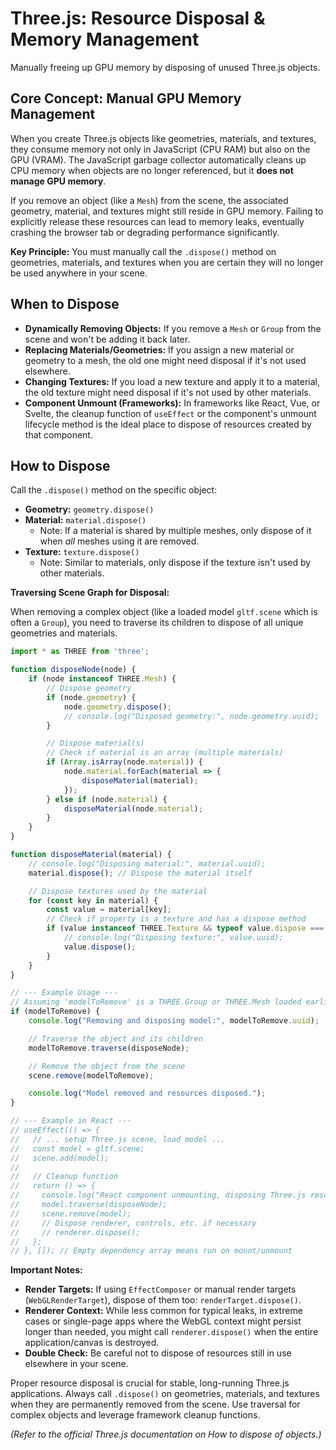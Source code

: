 # Three.js: Resource Disposal & Memory Management

Manually freeing up GPU memory by disposing of unused Three.js objects.

## Core Concept: Manual GPU Memory Management

When you create Three.js objects like geometries, materials, and textures, they consume memory not only in JavaScript (CPU RAM) but also on the GPU (VRAM). The JavaScript garbage collector automatically cleans up CPU memory when objects are no longer referenced, but it **does not manage GPU memory**.

If you remove an object (like a `Mesh`) from the scene, the associated geometry, material, and textures might still reside in GPU memory. Failing to explicitly release these resources can lead to memory leaks, eventually crashing the browser tab or degrading performance significantly.

**Key Principle:** You must manually call the `.dispose()` method on geometries, materials, and textures when you are certain they will no longer be used anywhere in your scene.

## When to Dispose

*   **Dynamically Removing Objects:** If you remove a `Mesh` or `Group` from the scene and won't be adding it back later.
*   **Replacing Materials/Geometries:** If you assign a new material or geometry to a mesh, the old one might need disposal if it's not used elsewhere.
*   **Changing Textures:** If you load a new texture and apply it to a material, the old texture might need disposal if it's not used by other materials.
*   **Component Unmount (Frameworks):** In frameworks like React, Vue, or Svelte, the cleanup function of `useEffect` or the component's unmount lifecycle method is the ideal place to dispose of resources created by that component.

## How to Dispose

Call the `.dispose()` method on the specific object:

*   **Geometry:** `geometry.dispose()`
*   **Material:** `material.dispose()`
    *   Note: If a material is shared by multiple meshes, only dispose of it when *all* meshes using it are removed.
*   **Texture:** `texture.dispose()`
    *   Note: Similar to materials, only dispose if the texture isn't used by other materials.

**Traversing Scene Graph for Disposal:**

When removing a complex object (like a loaded model `gltf.scene` which is often a `Group`), you need to traverse its children to dispose of all unique geometries and materials.

```javascript
import * as THREE from 'three';

function disposeNode(node) {
    if (node instanceof THREE.Mesh) {
        // Dispose geometry
        if (node.geometry) {
            node.geometry.dispose();
            // console.log("Disposed geometry:", node.geometry.uuid);
        }

        // Dispose material(s)
        // Check if material is an array (multiple materials)
        if (Array.isArray(node.material)) {
            node.material.forEach(material => {
                disposeMaterial(material);
            });
        } else if (node.material) {
            disposeMaterial(node.material);
        }
    }
}

function disposeMaterial(material) {
    // console.log("Disposing material:", material.uuid);
    material.dispose(); // Dispose the material itself

    // Dispose textures used by the material
    for (const key in material) {
        const value = material[key];
        // Check if property is a texture and has a dispose method
        if (value instanceof THREE.Texture && typeof value.dispose === 'function') {
            // console.log("Disposing texture:", value.uuid);
            value.dispose();
        }
    }
}

// --- Example Usage ---
// Assuming 'modelToRemove' is a THREE.Group or THREE.Mesh loaded earlier
if (modelToRemove) {
    console.log("Removing and disposing model:", modelToRemove.uuid);

    // Traverse the object and its children
    modelToRemove.traverse(disposeNode);

    // Remove the object from the scene
    scene.remove(modelToRemove);

    console.log("Model removed and resources disposed.");
}

// --- Example in React ---
// useEffect(() => {
//   // ... setup Three.js scene, load model ...
//   const model = gltf.scene;
//   scene.add(model);
//
//   // Cleanup function
//   return () => {
//     console.log("React component unmounting, disposing Three.js resources...");
//     model.traverse(disposeNode);
//     scene.remove(model);
//     // Dispose renderer, controls, etc. if necessary
//     // renderer.dispose();
//   };
// }, []); // Empty dependency array means run on mount/unmount
```

**Important Notes:**

*   **Render Targets:** If using `EffectComposer` or manual render targets (`WebGLRenderTarget`), dispose of them too: `renderTarget.dispose()`.
*   **Renderer Context:** While less common for typical leaks, in extreme cases or single-page apps where the WebGL context might persist longer than needed, you might call `renderer.dispose()` when the entire application/canvas is destroyed.
*   **Double Check:** Be careful not to dispose of resources still in use elsewhere in your scene.

Proper resource disposal is crucial for stable, long-running Three.js applications. Always call `.dispose()` on geometries, materials, and textures when they are permanently removed from the scene. Use traversal for complex objects and leverage framework cleanup functions.

*(Refer to the official Three.js documentation on How to dispose of objects.)*
